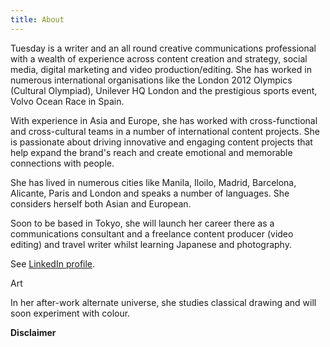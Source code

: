 ```yaml
---
title: About
---
```


Tuesday is a writer and an all round creative communications professional with a wealth of experience across content creation and strategy, social media, digital marketing and video production/editing. She has worked in numerous international organisations like the London 2012 Olympics (Cultural Olympiad), Unilever HQ London and the prestigious sports event, Volvo Ocean Race in Spain. 

With experience in Asia and Europe, she has worked with cross-functional and cross-cultural teams in a number of international content projects. She is passionate about driving innovative and engaging content projects that help expand the brand's reach and create emotional and memorable connections with people. 

She has lived in numerous cities like Manila, Iloilo, Madrid, Barcelona, Alicante, Paris and London and speaks a number of languages. She considers herself both Asian and European. 

Soon to be based in Tokyo, she will launch her career there as a communications consultant and a freelance content producer (video editing) and travel writer whilst learning Japanese and photography.

See [LinkedIn profile](http://linkedin.com/in/tuesdaygutz).

Art

In her after-work alternate universe, she studies classical drawing and will soon experiment with colour.

**Disclaimer**



